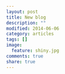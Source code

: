 ```yaml
---
layout: post
title: New blog
description: ""
modified: 2014-06-06
category: articles
tags: []
image:
  feature: shiny.jpg
comments: true
share: true
---
```

